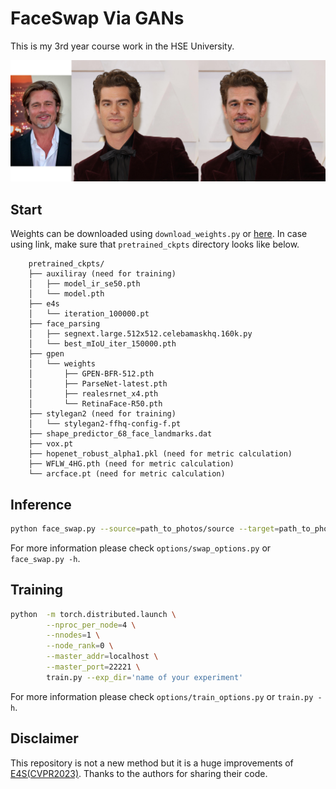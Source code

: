 # FaceSwap Via GANs

This is my 3rd year course work in the HSE University.

<div align="center">
    <img src='assets/main.jpg'/>
</div>

## Start
Weights can be downloaded using `download_weights.py` or [here](https://drive.google.com/drive/folders/1C5qIjiIsaswRGvXEB5HaeJhYVXPJ0Ozd).
In case using link, make sure that `pretrained_ckpts` directory looks like below.

```
    pretrained_ckpts/
    ├── auxiliray (need for training)
    │   ├── model_ir_se50.pth
    │   └── model.pth
    ├── e4s
    │   └── iteration_100000.pt
    ├── face_parsing
    │   ├── segnext.large.512x512.celebamaskhq.160k.py
    │   └── best_mIoU_iter_150000.pth
    ├── gpen
    │   └── weights
    │       ├── GPEN-BFR-512.pth
    │       ├── ParseNet-latest.pth
    │       ├── realesrnet_x4.pth
    │       └── RetinaFace-R50.pth
    ├── stylegan2 (need for training)
    │   └── stylegan2-ffhq-config-f.pt
    ├── shape_predictor_68_face_landmarks.dat
    ├── vox.pt
    ├── hopenet_robust_alpha1.pkl (need for metric calculation)
    ├── WFLW_4HG.pth (need for metric calculation)
    └── arcface.pt (need for metric calculation)
  ```
## Inference
   ```sh
   python face_swap.py --source=path_to_photos/source --target=path_to_photos/target
   ``` 
   For more information please check `options/swap_options.py` or `face_swap.py -h`.
## Training 
```sh
python  -m torch.distributed.launch \
        --nproc_per_node=4 \
        --nnodes=1 \
        --node_rank=0 \
        --master_addr=localhost \
        --master_port=22221 \
        train.py --exp_dir='name of your experiment'
```
For more information please check `options/train_options.py` or `train.py -h`.

## Disclaimer

This repository is not a new method but it is a huge improvements of [E4S(CVPR2023)](https://github.com/e4s2022/e4s). Thanks to the authors for sharing their code.